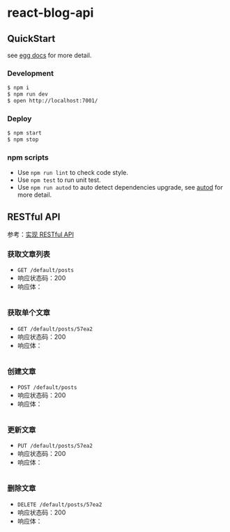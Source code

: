 # react-blog-api



## QuickStart

<!-- add docs here for user -->

see [egg docs][egg] for more detail.

### Development

```bash
$ npm i
$ npm run dev
$ open http://localhost:7001/
```

### Deploy

```bash
$ npm start
$ npm stop
```

### npm scripts

- Use `npm run lint` to check code style.
- Use `npm test` to run unit test.
- Use `npm run autod` to auto detect dependencies upgrade, see [autod](https://www.npmjs.com/package/autod) for more detail.


[egg]: https://eggjs.org


## RESTful API

参考：[实现 RESTful API](https://eggjs.org/zh-cn/tutorials/restful.html)

### 获取文章列表

+ `GET /default/posts`
+ 响应状态码：200
+ 响应体：

```json

```

### 获取单个文章

+ `GET /default/posts/57ea2`
+ 响应状态码：200
+ 响应体：

```json

```

### 创建文章

+ `POST /default/posts`
+ 响应状态码：200
+ 响应体：

```json

```

### 更新文章

+ `PUT /default/posts/57ea2`
+ 响应状态码：200
+ 响应体：

```json

```

### 删除文章

+ `DELETE /default/posts/57ea2`
+ 响应状态码：200
+ 响应体：

```json

```
